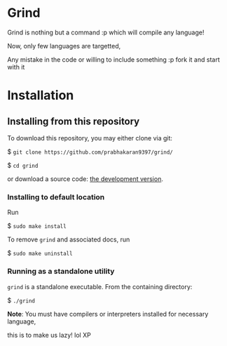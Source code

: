 # Grind

Grind is nothing but a command :p which will compile any language!

Now, only few languages are targetted,

Any mistake in the code or willing to include something :p fork it and start with it

# Installation

## Installing from this repository

To download this repository, you may either clone via git:

$ `git clone https://github.com/prabhakaran9397/grind/`

$ `cd grind`

or download a source code: [the development version](https://github.com/prabhakaran9397/grind/archive/master.zip).

### Installing to default location

Run

$ `sudo make install`

To remove `grind` and associated docs, run

$ `sudo make uninstall`

### Running as a standalone utility

`grind` is a standalone executable. From the containing directory:

$ `./grind`

<strong>Note</strong>: You must have compilers or interpreters installed for necessary language,

this is to make us lazy! lol XP